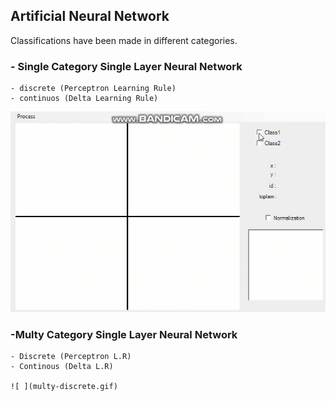 ## Artificial Neural Network
Classifications have been made in different categories.
### - Single Category Single Layer Neural Network
    - discrete (Perceptron Learning Rule)
    - continuos (Delta Learning Rule)
    
![ ](single-continous.gif)
    
### -Multy Category Single Layer Neural Network 
    - Discrete (Perceptron L.R) 
    - Continous (Delta L.R)
    
    ![ ](multy-discrete.gif)
